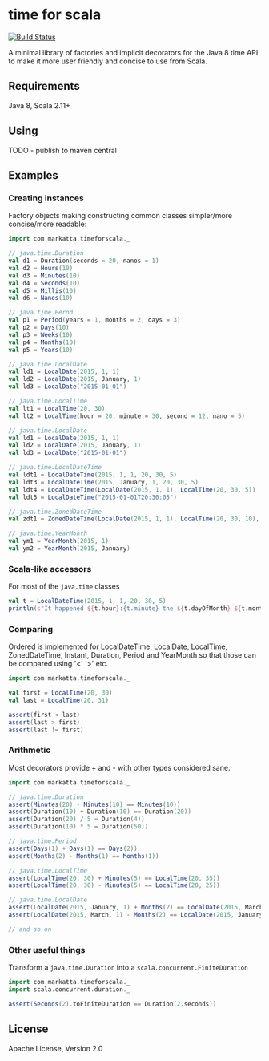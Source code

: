 # time for scala
[![Build Status](https://travis-ci.org/johanandren/timeforscala.svg)](https://travis-ci.org/johanandren/timeforscala)

A minimal library of factories and implicit decorators for the Java 8 time API
to make it more user friendly and concise to use from Scala.

## Requirements
Java 8, Scala 2.11+

## Using
TODO - publish to maven central

## Examples

### Creating instances
Factory objects making constructing common classes simpler/more concise/more readable:

```scala
import com.markatta.timeforscala._

// java.time.Duration
val d1 = Duration(seconds = 20, nanos = 1)
val d2 = Hours(10)
val d3 = Minutes(10)
val d4 = Seconds(10) 
val d5 = Millis(10)
val d6 = Nanos(10)

// java.time.Perod
val p1 = Period(years = 1, months = 2, days = 3)
val p2 = Days(10)
val p3 = Weeks(10)
val p4 = Months(10)
val p5 = Years(10)

// java.time.LocalDate
val ld1 = LocalDate(2015, 1, 1)
val ld2 = LocalDate(2015, January, 1)
val ld3 = LocalDate("2015-01-01")

// java.time.LocalTime
val lt1 = LocalTime(20, 30)
val lt2 = LocalTime(hour = 20, minute = 30, second = 12, nano = 5)

// java.time.LocalDate
val ld1 = LocalDate(2015, 1, 1)
val ld2 = LocalDate(2015, January, 1)
val ld3 = LocalDate("2015-01-01")

// java.time.LocalDateTime
val ldt1 = LocalDateTime(2015, 1, 1, 20, 30, 5)
val ldt3 = LocalDateTime(2015, January, 1, 20, 30, 5)
val ldt4 = LocalDateTime(LocalDate(2015, 1, 1), LocalTime(20, 30, 5))
val ldt5 = LocalDateTime("2015-01-01T20:30:05")

// java.time.ZonedDateTime
val zdt1 = ZonedDateTime(LocalDate(2015, 1, 1), LocalTime(20, 30, 10), ZoneId.of("GMT"))

// java.time.YearMonth
val ym1 = YearMonth(2015, 1)
val ym2 = YearMonth(2015, January)
```

### Scala-like accessors
For most of the `java.time` classes
```scala
val t = LocalDateTime(2015, 1, 1, 20, 30, 5)
println(s"It happened ${t.hour}:{t.minute} the ${t.dayOfMonth} ${t.month} in ${t.year}")
```

### Comparing
Ordered is implemented for LocalDateTime, LocalDate, LocalTime, ZonedDateTime, Instant, Duration, Period and YearMonth
so that those can be compared using '<' '>' etc.

```Scala
import com.markatta.timeforscala._

val first = LocalTime(20, 30)
val last = LocalTime(20, 31)

assert(first < last)
assert(last > first)
assert(last != first)
```

### Arithmetic
Most decorators provide + and - with other types considered sane.

```scala
import com.markatta.timeforscala._

// java.time.Duration
assert(Minutes(20) - Minutes(10) == Minutes(10))
assert(Duration(10) + Duration(10) == Duration(20))
assert(Duration(20) / 5 = Duration(4))
assert(Duration(10) * 5 = Duration(50))

// java.time.Period
assert(Days(1) + Days(1) == Days(2))
assert(Months(2) - Months(1) == Months(1))

// java.time.LocalTime
assert(LocalTime(20, 30) + Minutes(5) == LocalTime(20, 35))
assert(LocalTime(20, 30) - Minutes(5) == LocalTime(20, 25))

// java.time.LocalDate
assert(LocalDate(2015, January, 1) + Months(2) == LocalDate(2015, March, 1))
assert(LocalDate(2015, March, 1) - Months(2) == LocalDate(2015, January, 1))

// and so on
```

### Other useful things
Transform a `java.time.Duration` into a `scala.concurrent.FiniteDuration`

```scala
import com.markatta.timeforscala._
import scala.concurrent.duration._

assert(Seconds(2).toFiniteDuration == Duration(2.seconds))
```


## License
Apache License, Version 2.0

